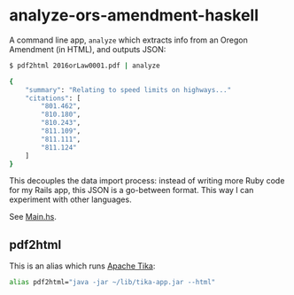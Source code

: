 # analyze-ors-amendment-haskell

A command line app, `analyze` which extracts info from an Oregon Amendment (in HTML), and outputs JSON:

```sh
$ pdf2html 2016orLaw0001.pdf | analyze

{
    "summary": "Relating to speed limits on highways..."
    "citations": [
        "801.462",
        "810.180",
        "810.243",
        "811.109",
        "811.111",
        "811.124"
    ]
}
```

This decouples the data import process: instead of writing more Ruby code for my Rails app, this JSON is a go-between format. This way I can experiment with other languages.


See [Main.hs](https://github.com/dogweather/analyze-ors-amendment-haskell/blob/master/analyze/src/Main.hs).

## pdf2html

This is an alias which runs [Apache Tika](https://tika.apache.org/):

```bash
alias pdf2html="java -jar ~/lib/tika-app.jar --html"
```
